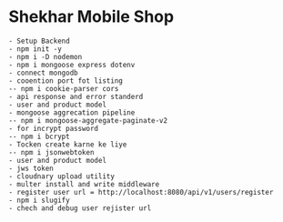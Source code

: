 # Shekhar Mobile Shop

    - Setup Backend
    - npm init -y
    - npm i -D nodemon
    - npm i mongoose express dotenv
    - connect mongodb
    - cooention port fot listing
    -- npm i cookie-parser cors
    - api response and error standerd
    - user and product model
    - mongoose aggrecation pipeline
    -- npm i mongoose-aggregate-paginate-v2
    - for incrypt password
    -- npm i bcrypt
    - Tocken create karne ke liye
    -- npm i jsonwebtoken
    - user and product model
    - jws token
    - cloudnary upload utility
    - multer install and write middleware
    - register user url = http://localhost:8080/api/v1/users/register
    - npm i slugify
    - chech and debug user rejister url
